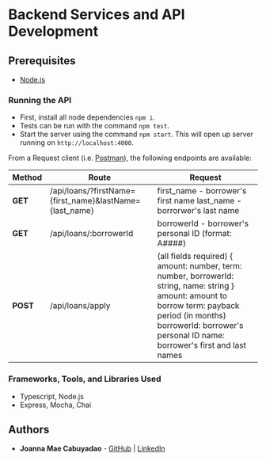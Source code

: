 # Backend Services and API Development

## Prerequisites

* [Node.js](https://nodejs.org/en)

### Running the API
* First, install all node dependencies `npm i`.
* Tests can be run with the command `npm test`.
* Start the server using the command `npm start`. This will open up server running on `http://localhost:4000`.

From a Request client (i.e. [Postman](https://www.postman.com/)), the following endpoints are available:

| **Method** | **Route**                                               | **Request**                                                                                                                                                                                                                      |
|------------|---------------------------------------------------------|----------------------------------------------------------------------------------------------------------------------------------------------------------------------------------------------------------------------------------|
| **GET**    | /api/loans/?firstName={first_name}&lastName={last_name} | first_name - borrower's first name last_name - borrorwer's last name                                                                                                                                                             |
| **GET**    | /api/loans/:borrowerId                                  | borrowerId - borrower's personal ID (format: A####)                                                                                                                                                                              |
| **POST**   | /api/loans/apply                                        | (all fields required) {  amount: number,  term: number,  borrowerId: string,  name: string }  amount: amount to borrow term: payback period (in months) borrowerId: borrower's personal ID name: borrower's first and last names |


### Frameworks, Tools, and Libraries Used
* Typescript, Node.js
* Express, Mocha, Chai

## Authors

* **Joanna Mae Cabuyadao** - [GitHub](https://github.com/jmjcabuyadao) | [LinkedIn](https://www.linkedin.com/in/jmjcabuyadao)